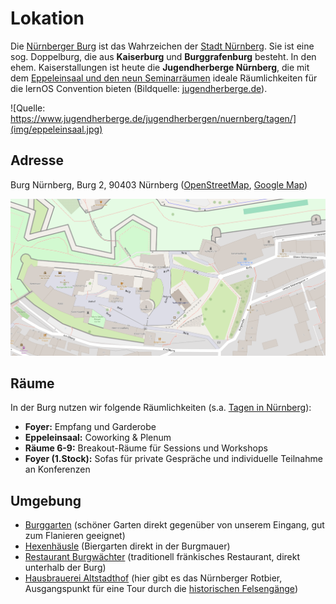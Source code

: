 # Lokation

Die [Nürnberger Burg](https://de.wikipedia.org/wiki/N%C3%BCrnberger_Burg) ist das Wahrzeichen der [Stadt Nürnberg](https://de.wikipedia.org/wiki/N%C3%BCrnberg). Sie ist eine sog. Doppelburg, die aus **Kaiserburg** und **Burggrafenburg** besteht. In den ehem. Kaiserstallungen ist heute die **Jugendherberge Nürnberg**, die mit dem [Eppeleinsaal und den neun Seminarräumen](https://www.jugendherberge.de/jugendherbergen/nuernberg/tagen/) ideale Räumlichkeiten für die lernOS Convention bieten (Bildquelle: [jugendherberge.de](https://www.jugendherberge.de/jugendherbergen/nuernberg/tagen/)).

![Quelle: https://www.jugendherberge.de/jugendherbergen/nuernberg/tagen/](img/eppeleinsaal.jpg)

## Adresse

Burg Nürnberg, Burg 2, 90403 Nürnberg ([OpenStreetMap](https://openstreetmap.de/karte/?zoom=19&lat=49.45794&lon=11.07699&layers=B00TT), [Google Map](https://maps.app.goo.gl/VuHSpyymTumF3mmG6))

![](img/map-castle-nuremberg.png)

## Räume
In der Burg nutzen wir folgende Räumlichkeiten (s.a. [Tagen in Nürnberg](https://www.jugendherberge.de/jugendherbergen/nuernberg/tagen/)):

- **Foyer:** Empfang und Garderobe
- **Eppeleinsaal:** Coworking & Plenum
- **Räume 6-9:** Breakout-Räume für Sessions und Workshops
- **Foyer (1.Stock):** Sofas für private Gespräche und individuelle Teilnahme an Konferenzen

## Umgebung
- [Burggarten](https://www.kaiserburg-nuernberg.de/deutsch/garten/index.htm) (schöner Garten direkt gegenüber von unserem Eingang, gut zum Flanieren geeignet)
- [Hexenhäusle](https://hexenhaeusle-nuernberg.com/) (Biergarten direkt in der Burgmauer)
- [Restaurant Burgwächter](https://burgwaechter-nuernberg.de/) (traditionell fränkisches Restaurant, direkt unterhalb der Burg)
- [Hausbrauerei Altstadthof](https://hausbrauerei-altstadthof.de/) (hier gibt es das Nürnberger Rotbier, Ausgangspunkt für eine Tour durch die [historischen Felsengänge](https://www.historische-felsengaenge.de/))